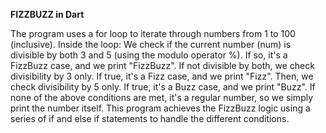 **FIZZBUZZ in Dart**

The program uses a for loop to iterate through numbers from 1 to 100 (inclusive).
 Inside the loop:
 We check if the current number (num) is divisible by both 3 and 5 (using the modulo operator %). 
 If so, it's a FizzBuzz case, and we print "FizzBuzz". If not divisible by both, we check divisibility by 3 only. 
 If true, it's a Fizz case, and we print "Fizz". Then, we check divisibility by 5 only. 
 If true, it's a Buzz case, and we print "Buzz".
 If none of the above conditions are met, it's a regular number, so we simply print the number itself.
 This program achieves the FizzBuzz logic using a series of if and else if statements to handle the different conditions.
